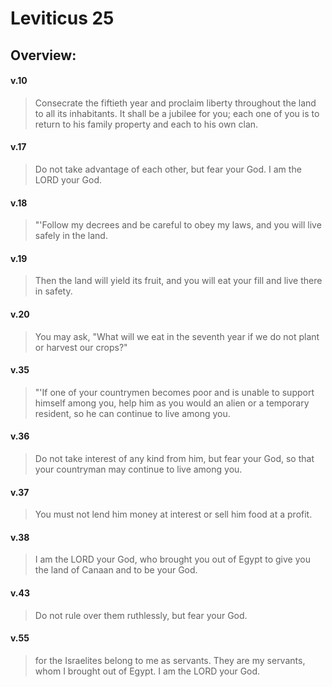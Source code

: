 # Leviticus 25

## Overview:


#### v.10
>Consecrate the fiftieth year and proclaim liberty throughout the land to all its inhabitants. It shall be a jubilee for you; each one of you is to return to his family property and each to his own clan.

#### v.17
>Do not take advantage of each other, but fear your God. I am the LORD your God.

#### v.18
>"'Follow my decrees and be careful to obey my laws, and you will live safely in the land.

#### v.19
>Then the land will yield its fruit, and you will eat your fill and live there in safety.

#### v.20
>You may ask, "What will we eat in the seventh year if we do not plant or harvest our crops?"

#### v.35
>"'If one of your countrymen becomes poor and is unable to support himself among you, help him as you would an alien or a temporary resident, so he can continue to live among you.

#### v.36
>Do not take interest of any kind from him, but fear your God, so that your countryman may continue to live among you.

#### v.37
>You must not lend him money at interest or sell him food at a profit.

#### v.38
>I am the LORD your God, who brought you out of Egypt to give you the land of Canaan and to be your God.

#### v.43
>Do not rule over them ruthlessly, but fear your God.

#### v.55
>for the Israelites belong to me as servants. They are my servants, whom I brought out of Egypt. I am the LORD your God.



